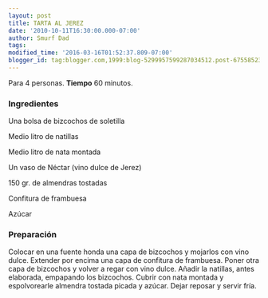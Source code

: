 ```yaml
---
layout: post
title: TARTA AL JEREZ
date: '2010-10-11T16:30:00.000-07:00'
author: Smurf Dad
tags: 
modified_time: '2016-03-16T01:52:37.809-07:00'
blogger_id: tag:blogger.com,1999:blog-5299957599287034512.post-6755852399367386353
---
```


Para 4 personas.
<b>Tiempo</b> 60 minutos.

<h3>Ingredientes</h3>

Una bolsa de bizcochos de soletilla

Medio litro de natillas

Medio litro de nata montada

Un vaso de Néctar (vino dulce de Jerez)

150 gr. de almendras tostadas

Confitura de frambuesa

Azúcar

<h3>Preparación</h3>

Colocar en una fuente honda una capa de bizcochos y mojarlos con vino dulce. Extender por encima una capa de confitura de frambuesa. Poner otra capa de bizcochos y volver a regar con vino dulce. Añadir la natillas, antes elaborada, empapando los bizcochos. Cubrir con nata montada y espolvorearle almendra tostada picada y azúcar. Dejar reposar y servir fría.

